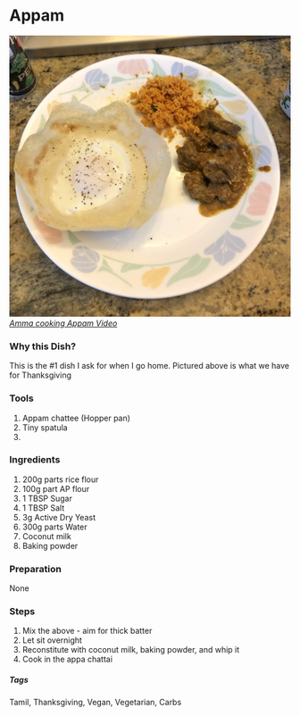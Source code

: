 # Appam
![Thanksgiving Appam](../images/appam.jpg)
[*Amma cooking Appam Video*](https://www.instagram.com/s/aGlnaGxpZ2h0OjE3ODQ2MTYyODI3NTMwOTA1?igshid=2ujrn6q4vvx4&story_media_id=2098361228715235700)

### Why this Dish?
This is the #1 dish I ask for when I go home. Pictured above is what we have for Thanksgiving

### Tools
1. Appam chattee (Hopper pan)
1. Tiny spatula
1. 

### Ingredients
1. 200g parts rice flour
1. 100g part AP flour
1. 1 TBSP Sugar 
1. 1 TBSP Salt 
1. 3g Active Dry Yeast
1. 300g parts Water 
1. Coconut milk
2. Baking powder

### Preparation
None

### Steps
1. Mix the above - aim for thick batter
1. Let sit overnight
1. Reconstitute with coconut milk, baking powder, and whip it
1. Cook in the appa chattai

##### Tags
Tamil, Thanksgiving, Vegan, Vegetarian, Carbs